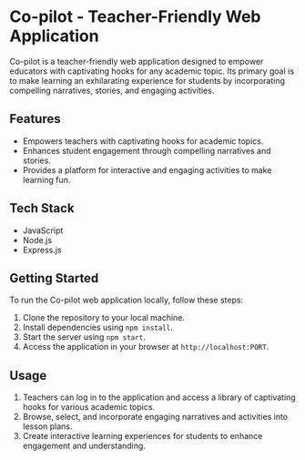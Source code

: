 # Co-pilot - Teacher-Friendly Web Application

Co-pilot is a teacher-friendly web application designed to empower educators with captivating hooks for any academic topic. Its primary goal is to make learning an exhilarating experience for students by incorporating compelling narratives, stories, and engaging activities.

## Features

- Empowers teachers with captivating hooks for academic topics.
- Enhances student engagement through compelling narratives and stories.
- Provides a platform for interactive and engaging activities to make learning fun.

## Tech Stack

- JavaScript
- Node.js
- Express.js

## Getting Started

To run the Co-pilot web application locally, follow these steps:

1. Clone the repository to your local machine.
2. Install dependencies using `npm install`.
3. Start the server using `npm start`.
4. Access the application in your browser at `http://localhost:PORT`.

## Usage

1. Teachers can log in to the application and access a library of captivating hooks for various academic topics.
2. Browse, select, and incorporate engaging narratives and activities into lesson plans.
3. Create interactive learning experiences for students to enhance engagement and understanding.


